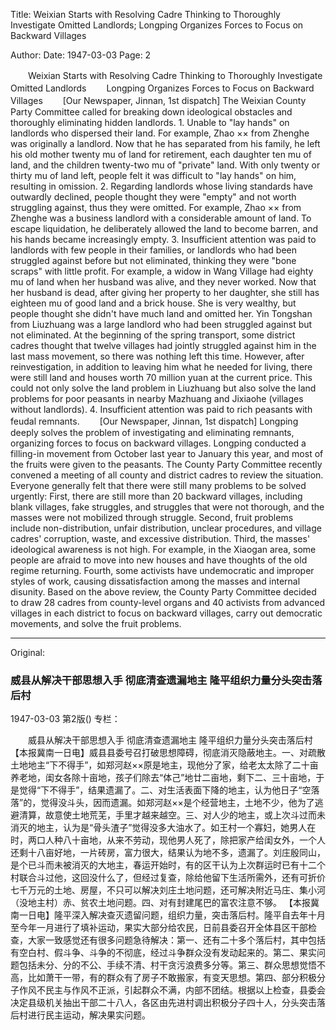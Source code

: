 Title: Weixian Starts with Resolving Cadre Thinking to Thoroughly Investigate Omitted Landlords; Longping Organizes Forces to Focus on Backward Villages

Author:
Date: 1947-03-03
Page: 2

　　Weixian Starts with Resolving Cadre Thinking to Thoroughly Investigate Omitted Landlords
　　Longping Organizes Forces to Focus on Backward Villages
　　[Our Newspaper, Jinnan, 1st dispatch] The Weixian County Party Committee called for breaking down ideological obstacles and thoroughly eliminating hidden landlords. 1. Unable to "lay hands" on landlords who dispersed their land. For example, Zhao ×× from Zhenghe was originally a landlord. Now that he has separated from his family, he left his old mother twenty mu of land for retirement, each daughter ten mu of land, and the children twenty-two mu of "private" land. With only twenty or thirty mu of land left, people felt it was difficult to "lay hands" on him, resulting in omission. 2. Regarding landlords whose living standards have outwardly declined, people thought they were "empty" and not worth struggling against, thus they were omitted. For example, Zhao ×× from Zhenghe was a business landlord with a considerable amount of land. To escape liquidation, he deliberately allowed the land to become barren, and his hands became increasingly empty. 3. Insufficient attention was paid to landlords with few people in their families, or landlords who had been struggled against before but not eliminated, thinking they were "bone scraps" with little profit. For example, a widow in Wang Village had eighty mu of land when her husband was alive, and they never worked. Now that her husband is dead, after giving her property to her daughter, she still has eighteen mu of good land and a brick house. She is very wealthy, but people thought she didn't have much land and omitted her. Yin Tongshan from Liuzhuang was a large landlord who had been struggled against but not eliminated. At the beginning of the spring transport, some district cadres thought that twelve villages had jointly struggled against him in the last mass movement, so there was nothing left this time. However, after reinvestigation, in addition to leaving him what he needed for living, there were still land and houses worth 70 million yuan at the current price. This could not only solve the land problem in Liuzhuang but also solve the land problems for poor peasants in nearby Mazhuang and Jixiaohe (villages without landlords). 4. Insufficient attention was paid to rich peasants with feudal remnants.
　　[Our Newspaper, Jinnan, 1st dispatch] Longping deeply solves the problem of investigating and eliminating remnants, organizing forces to focus on backward villages. Longping conducted a filling-in movement from October last year to January this year, and most of the fruits were given to the peasants. The County Party Committee recently convened a meeting of all county and district cadres to review the situation. Everyone generally felt that there were still many problems to be solved urgently: First, there are still more than 20 backward villages, including blank villages, fake struggles, and struggles that were not thorough, and the masses were not mobilized through struggle. Second, fruit problems include non-distribution, unfair distribution, unclear procedures, and village cadres' corruption, waste, and excessive distribution. Third, the masses' ideological awareness is not high. For example, in the Xiaogan area, some people are afraid to move into new houses and have thoughts of the old regime returning. Fourth, some activists have undemocratic and improper styles of work, causing dissatisfaction among the masses and internal disunity. Based on the above review, the County Party Committee decided to draw 28 cadres from county-level organs and 40 activists from advanced villages in each district to focus on backward villages, carry out democratic movements, and solve the fruit problems.



<hr /> 

Original: 


### 威县从解决干部思想入手  彻底清查遗漏地主  隆平组织力量分头突击落后村

1947-03-03
第2版()
专栏：

　　威县从解决干部思想入手
    彻底清查遗漏地主
    隆平组织力量分头突击落后村
    【本报冀南一日电】威县县委号召打破思想障碍，彻底消灭隐蔽地主。一、对疏散土地地主“下不得手”，如郑河赵××原是地主，现他分了家，给老太太除了二十亩养老地，闺女各除十亩地，孩子们除去“体己”地廿二亩地，剩下二、三十亩地，于是觉得“下不得手”，结果遗漏了。二、对生活表面下降的地主，认为他日子“空落落”的，觉得没斗头，因而遗漏。如郑河赵××是个经营地主，土地不少，他为了逃避清算，故意使土地荒芜，手里才越来越空。三、对人少的地主，或上次斗过而未消灭的地主，认为是“骨头渣子”觉得没多大油水了。如王村一个寡妇，她男人在时，两口人种八十亩地，从来不劳动，现他男人死了，除把家产给闺女外，一个人还剩十八亩好地，一片砖房，富力很大，结果认为地不多，遗漏了。刘庄殷同山，是个已斗而未被消灭的大地主，春运开始时，有的区干认为上次群运时已有十二个村联合斗过他，这回没什么了，但经过复查，除给他留下生活所需外，还有可折价七千万元的土地、房屋，不只可以解决刘庄土地问题，还可解决附近马庄、集小河（没地主村）赤、贫农土地问题。四、对有封建尾巴的富农注意不够。
    【本报冀南一日电】隆平深入解决查灭遗留问题，组织力量，突击落后村。隆平自去年十月至今年一月进行了填补运动，果实大部分给农民，日前县委召开全体县区干部检查，大家一致感觉还有很多问题急待解决：第一、还有二十多个落后村，其中包括有空白村、假斗争、斗争的不彻底，经过斗争群众没有发动起来的。第二、果实问题包括未分、分的不公、手续不清、村干贪污浪费多分等。第三、群众思想觉悟不高，比如萧干一带，有的群众有了房子不敢搬家，有变天思想。第四、部分积极分子作风不民主与作风不正派，引起群众不满，内部不团结。根据以上检查，县委会决定县级机关抽出干部二十八人，各区由先进村调出积极分子四十人，分头突击落后村进行民主运动，解决果实问题。
